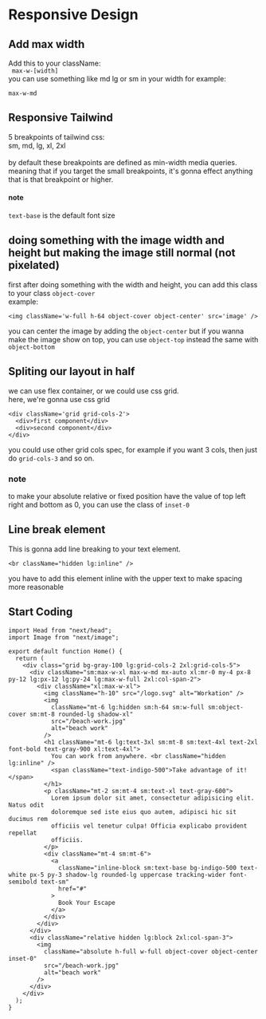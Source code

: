 # Responsive Design

## Add max width

Add this to your className:<br>
<code>
max-w-\[width\]
</code><br>
you can use something like md lg or sm in your width for example:<br>
<code>
max-w-md
</code>

## Responsive Tailwind

5 breakpoints of tailwind css:
<br>
sm, md, lg, xl, 2xl
<br><br>
by default these breakpoints are defined as min-width media queries.
meaning that if you target the small breakpoints, it's gonna effect anything that is that breakpoint or higher.

#### note

<code>text-base</code> is the default font size

## doing something with the image width and height but making the image still normal (not pixelated)

first after doing something with the width and height, you can add this class to your class
<code>object-cover</code>
<br>
example:

```
<img className='w-full h-64 object-cover object-center' src='image' />
```

you can center the image by adding the <code>object-center</code>
but if you wanna make the image show on top, you can use <code>object-top</code> instead
the same with <code>object-bottom</code>

## Spliting our layout in half

we can use flex container, or we could use css grid.
<br>
here, we're gonna use css grid

```
<div className='grid grid-cols-2'>
  <div>first component</div>
  <div>second component</div>
</div>
```

you could use other grid cols spec, for example if you want 3 cols, then just do <code>grid-cols-3</code> and so on.

### note

to make your absolute relative or fixed position have the value of top left right and bottom as 0, you can use the class of <code>inset-0</code>

## Line break element

This is gonna add line breaking to your text element.

```
<br className="hidden lg:inline" />
```

you have to add this element inline with the upper text to make spacing more reasonable

## Start Coding

```
import Head from "next/head";
import Image from "next/image";

export default function Home() {
  return (
    <div class="grid bg-gray-100 lg:grid-cols-2 2xl:grid-cols-5">
      <div className="sm:max-w-xl max-w-md mx-auto xl:mr-0 my-4 px-8 py-12 lg:px-12 lg:py-24 lg:max-w-full 2xl:col-span-2">
        <div className="xl:max-w-xl">
          <img className="h-10" src="/logo.svg" alt="Workation" />
          <img
            className="mt-6 lg:hidden sm:h-64 sm:w-full sm:object-cover sm:mt-8 rounded-lg shadow-xl"
            src="/beach-work.jpg"
            alt="beach work"
          />
          <h1 className="mt-6 lg:text-3xl sm:mt-8 sm:text-4xl text-2xl font-bold text-gray-900 xl:text-4xl">
            You can work from anywhere. <br className="hidden lg:inline" />
            <span className="text-indigo-500">Take advantage of it!</span>
          </h1>
          <p className="mt-2 sm:mt-4 sm:text-xl text-gray-600">
            Lorem ipsum dolor sit amet, consectetur adipisicing elit. Natus odit
            doloremque sed iste eius quo autem, adipisci hic sit ducimus rem
            officiis vel tenetur culpa! Officia explicabo provident repellat
            officiis.
          </p>
          <div className="mt-4 sm:mt-6">
            <a
              className="inline-block sm:text-base bg-indigo-500 text-white px-5 py-3 shadow-lg rounded-lg uppercase tracking-wider font-semibold text-sm"
              href="#"
            >
              Book Your Escape
            </a>
          </div>
        </div>
      </div>
      <div className="relative hidden lg:block 2xl:col-span-3">
        <img
          className="absolute h-full w-full object-cover object-center inset-0"
          src="/beach-work.jpg"
          alt="beach work"
        />
      </div>
    </div>
  );
}
```
